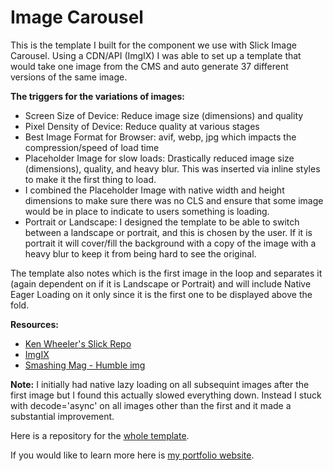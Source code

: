 # Image Carousel

This is the template I built for the component we use with Slick Image Carousel. 
Using a CDN/API (ImgIX) I was able to set up a template that would take one image from the CMS and auto generate 37 different versions of the same image.

**The triggers for the variations of images:**
- Screen Size of Device: Reduce image size (dimensions) and quality
- Pixel Density of Device: Reduce quality at various stages
- Best Image Format for Browser: avif, webp, jpg which impacts the compression/speed of load time
- Placeholder Image for slow loads: Drastically reduced image size (dimensions), quality, and heavy blur. This was inserted via inline styles to make it the first thing to load.
- I combined the Placeholder Image with native width and height dimensions to make sure there was no CLS and ensure that some image would be in place to indicate to users something is loading.
- Portrait or Landscape: I designed the template to be able to switch between a landscape or portrait, and this is chosen by the user. If it is portrait it will cover/fill the background with a copy of the image with a heavy blur to keep it from being hard to see the original.

The template also notes which is the first image in the loop and separates it (again dependent on if it is Landscape or Portrait) and will include Native Eager Loading on it only since it is the first one to be displayed above the fold.

**Resources:**
- [Ken Wheeler's Slick Repo](https://github.com/kenwheeler/slick)
- [ImgIX](https://imgix.com/)
- [Smashing Mag - Humble img](https://www.smashingmagazine.com/2021/04/humble-img-element-core-web-vitals/)


**Note:** I initially had native lazy loading on all subsequint images after the first image but I found this actually slowed everything down. Instead I stuck with decode='async' on all images other than the first and it made a substantial improvement.

Here is a repository for the [whole template](https://github.com/Gruffel/Jekyll-Template#jekyll-template-work).

If you would like to learn more here is [my portfolio website](https://turtonic.com).
